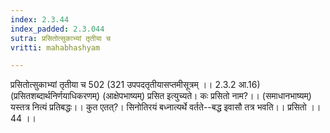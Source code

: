 ```yaml
---
index: 2.3.44
index_padded: 2.3.044
sutra: प्रसितोत्सुकाभ्यां तृतीया च
vritti: mahabhashyam

---
```

 प्रसितोत्सुकाभ्यां तृतीया च 502 (321 उपपदतृतीयासप्तमीसूत्रम् ।। 2.3.2 आ.16) (प्रसितशब्दार्थनिर्णयाधिकरणम्) (आक्षेपभाष्यम्) प्रसित इत्युच्यते। कः प्रसितो नाम?।। (समाधानभाष्यम्) यस्तत्र नित्यं प्रतिबद्धः।। कुत एतत्?। सिनोतिरयं बध्नात्यर्थे वर्तते--बद्ध इवासौ तत्र भवति।। प्रसितो ।। 44 ।। 